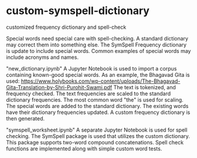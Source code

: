 # custom-symspell-dictionary
customized frequency dictionary and spell-check

Special words need special care with spell-checking.
A standard dictionary may correct them into something else.
The SymSpell Frequency dictionary is update to include special words.
Common examples of special words may include acronyms and names.

"new_dictionary.ipynb"
A Jupyter Notebook is used to import a corpus containing known-good special words.
As an example, the Bhagavad Gita is used:
https://www.holybooks.com/wp-content/uploads/The-Bhagavad-Gita-Translation-by-Shri-Purohit-Swami.pdf
The text is tokenized, and frequency checked.
The text frequencies are scaled to the standard dictionary frequencies.
The most common word "the" is used for scaling.
The special words are added to the standard dictionary.
The existing words have their dictionary frequencies updated.
A custom frequency dictionary is then generated.

"symspell_worksheet.ipynb"
A separate Jupyter Notebook is used for spell checking.
The SymSpell package is used that utilizes the custom dictionary.
This package supports two-word compound concatenations.
Spell check functions are implemented along with simple custom word tests.
